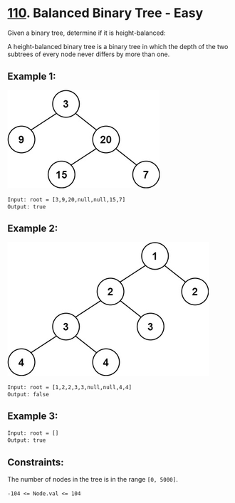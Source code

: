 # [110](https://leetcode.com/problems/balanced-binary-tree/). Balanced Binary Tree - Easy

Given a binary tree, determine if it is height-balanced:

A height-balanced binary tree is a binary tree in which the depth of the two subtrees of every node never differs by more than one.

## Example 1:

![balanced_binary_tree_ex1](images/balanced_binary_tree_ex1.png)

```
Input: root = [3,9,20,null,null,15,7]
Output: true
```

## Example 2:

![balanced_binary_tree_ex1](images/balanced_binary_tree_ex2.png)

```
Input: root = [1,2,2,3,3,null,null,4,4]
Output: false
```

## Example 3:

```
Input: root = []
Output: true
```

## Constraints:

The number of nodes in the tree is in the range `[0, 5000]`.

`-104 <= Node.val <= 104`
